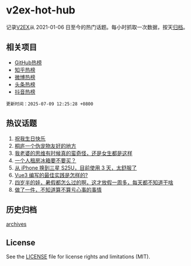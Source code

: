 # v2ex-hot-hub

 记录[V2EX](https://www.v2ex.com/)从 2021-01-06 日至今的热门话题。每小时抓取一次数据，按天[归档](archives)。
 
 ## 相关项目

- [GitHub热榜](https://github.com/snaildev/github-hot-hub)
- [知乎热榜](https://github.com/snaildev/zhihu-hot-hub)
- [微博热榜](https://github.com/snaildev/weibo-hot-hub)
- [头条热榜](https://github.com/snaildev/toutiao-hot-hub)
- [抖音热榜](https://github.com/snaildev/douyin-hot-hub)


 `更新时间：2025-07-09 12:25:28 +0800`

## 热议话题

1. [祝我生日快乐](https://www.v2ex.com/t/1143784)
1. [桐庐一个伪宠物友好的地方](https://www.v2ex.com/t/1143901)
1. [我老婆的思维有时候真的蛮奇怪，还是女生都是这样](https://www.v2ex.com/t/1143758)
1. [一个人租房冰箱要不要买？](https://www.v2ex.com/t/1143890)
1. [从 iPhone 换到三星 S25U，目前使用 3 天，太舒服了](https://www.v2ex.com/t/1143734)
1. [Vue3 编写的最佳实践是怎样的?](https://www.v2ex.com/t/1143721)
1. [四岁半的娃，暑假都怎么过的啊，这才放假一周多，每天都不知道干啥](https://www.v2ex.com/t/1143893)
1. [做了一件，不知道算不算亏心事的事情](https://www.v2ex.com/t/1143903)

## 历史归档

[archives](archives)

## License

See the [LICENSE](LICENSE) file for license rights and limitations (MIT).
